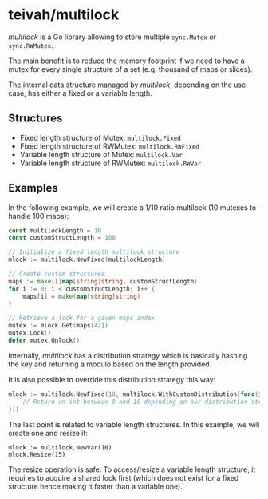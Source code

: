 # teivah/multilock

_multilock_ is a Go library allowing to store multiple `sync.Mutex` or `sync.RWMutex`.

The main benefit is to reduce the memory footprint if we need to have a mutex for every single structure of a set (e.g. thousand of maps or slices).

The internal data structure managed by _multilock_, depending on the use case, has either a fixed or a variable length.

## Structures

* Fixed length structure of Mutex: `multilock.Fixed`
* Fixed length structure of RWMutex: `multilock.RWFixed`
* Variable length structure of Mutex: `multilock.Var`
* Variable length structure of RWMutex: `multilock.RWVar`

## Examples

In the following example, we will create a 1/10 ratio multilock (10 mutexes to handle 100 maps):

```go
const multilockLength = 10
const customStructLength = 100

// Initialize a fixed length multilock structure
mlock := multilock.NewFixed(multilockLength)

// Create custom structures
maps := make([]map[string]string, customStructLength)
for i := 0; i < customStructLength; i++ {
	maps[i] = make(map[string]string)
}

// Retrieve a lock for a given maps index
mutex := mlock.Get(maps[42])
mutex.Lock()
defer mutex.Unlock()
``` 

Internally, _multilock_ has a distribution strategy which is basically hashing the key and returning a modulo based on the length provided.

It is also possible to override this distribution strategy this way:
```go
mlock := multilock.NewFixed(10, multilock.WithCustomDistribution(func(i interface{}, length int) int {
    // Return an int between 0 and 10 depending on our distribution strategy
}))
```

The last point is related to variable length structures.
In this example, we will create one and resize it:

```
mlock := multilock.NewVar(10)
mlock.Resize(15)
```

The resize operation is safe. 
To access/resize a variable length structure, it requires to acquire a shared lock first (which does not exist for a fixed structure hence making it faster than a variable one). 